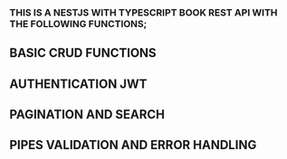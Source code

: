 ### THIS IS A NESTJS WITH TYPESCRIPT BOOK REST API WITH THE FOLLOWING FUNCTIONS;
## BASIC CRUD FUNCTIONS
## AUTHENTICATION JWT
## PAGINATION AND SEARCH
## PIPES VALIDATION AND ERROR HANDLING

